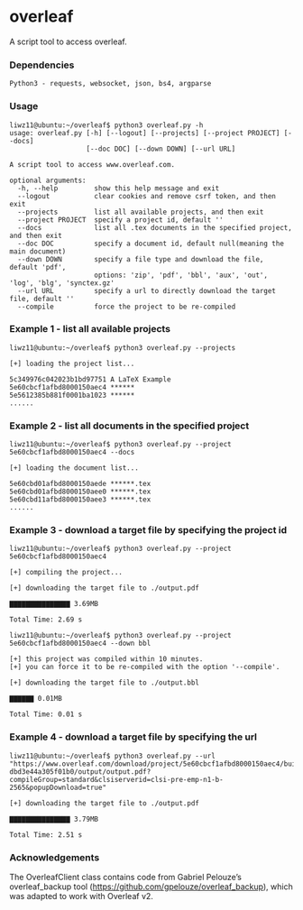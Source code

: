 # overleaf
A script tool to access overleaf.

### Dependencies

```
Python3 - requests, websocket, json, bs4, argparse
```

### Usage

```
liwz11@ubuntu:~/overleaf$ python3 overleaf.py -h
usage: overleaf.py [-h] [--logout] [--projects] [--project PROJECT] [--docs]
                   [--doc DOC] [--down DOWN] [--url URL]

A script tool to access www.overleaf.com.

optional arguments:
  -h, --help         show this help message and exit
  --logout           clear cookies and remove csrf token, and then exit
  --projects         list all available projects, and then exit
  --project PROJECT  specify a project id, default ''
  --docs             list all .tex documents in the specified project, and then exit
  --doc DOC          specify a document id, default null(meaning the main document)
  --down DOWN        specify a file type and download the file, default 'pdf',
                     options: 'zip', 'pdf', 'bbl', 'aux', 'out', 'log', 'blg', 'synctex.gz'
  --url URL          specify a url to directly download the target file, default ''
  --compile          force the project to be re-compiled
```

### Example 1 - list all available projects

```
liwz11@ubuntu:~/overleaf$ python3 overleaf.py --projects

[+] loading the project list...

5c349976c042023b1bd97751 A LaTeX Example
5e60cbcf1afbd8000150aec4 ******
5e5612385b881f0001ba1023 ******
......

```

### Example 2 - list all documents in the specified project

```
liwz11@ubuntu:~/overleaf$ python3 overleaf.py --project 5e60cbcf1afbd8000150aec4 --docs

[+] loading the document list...

5e60cbd01afbd8000150aede ******.tex
5e60cbd01afbd8000150aee0 ******.tex
5e60cbd11afbd8000150aee3 ******.tex
......

```

### Example 3 - download a target file by specifying the project id

```
liwz11@ubuntu:~/overleaf$ python3 overleaf.py --project 5e60cbcf1afbd8000150aec4

[+] compiling the project...

[+] downloading the target file to ./output.pdf

▇▇▇▇▇▇▇▇▇▇▇▇▇▇▇ 3.69MB    

Total Time: 2.69 s

liwz11@ubuntu:~/overleaf$ python3 overleaf.py --project 5e60cbcf1afbd8000150aec4 --down bbl

[+] this project was compiled within 10 minutes.
[+] you can force it to be re-compiled with the option '--compile'.

[+] downloading the target file to ./output.bbl 

▇▇▇▇▇▇ 0.01MB    

Total Time: 0.01 s

```

### Example 4 - download a target file by specifying the url

```
liwz11@ubuntu:~/overleaf$ python3 overleaf.py --url "https://www.overleaf.com/download/project/5e60cbcf1afbd8000150aec4/build/1711dbeca03-dbd3e44a305f01b0/output/output.pdf?compileGroup=standard&clsiserverid=clsi-pre-emp-n1-b-2565&popupDownload=true"

[+] downloading the target file to ./output.pdf

▇▇▇▇▇▇▇▇▇▇▇▇▇▇▇ 3.79MB    

Total Time: 2.51 s

```

### Acknowledgements

The OverleafClient class contains code from Gabriel Pelouze’s overleaf_backup tool (https://github.com/gpelouze/overleaf_backup), which was adapted to work with Overleaf v2.



